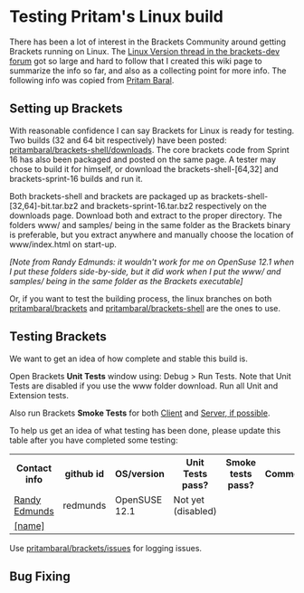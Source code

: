# Testing Pritam's Linux build

There has been a lot of interest in the Brackets Community around getting Brackets running on Linux. The 
[Linux Version thread in the brackets-dev forum](https://groups.google.com/forum/?fromgroups=#!topic/brackets-dev/29vOJ6tvl8A[101-125-false]) got so large and hard to follow that I created this wiki page to summarize the info so far, and also as a collecting point for more info. The following info was copied from [Pritam Baral](https://github.com/pritambaral).

## Setting up Brackets

With reasonable confidence I can say Brackets for Linux is ready for testing. Two builds (32 and 64 bit respectively) have been posted: [pritambaral/brackets-shell/downloads](https://github.com/pritambaral/brackets-shell/downloads). The core brackets code from Sprint 16 has also been packaged and posted on the same page. A tester may chose to build it for himself, or download the brackets-shell-[64,32] and brackets-sprint-16 builds and run it.

Both brackets-shell and brackets are packaged up as brackets-shell-[32,64]-bit.tar.bz2 and brackets-sprint-16.tar.bz2 respectively on the downloads page. Download both and extract to the proper directory. The folders www/ and samples/ being in the same folder as the Brackets binary is preferable, but you extract anywhere and manually choose the location of www/index.html on start-up.

_[Note from Randy Edmunds: it wouldn't work for me on OpenSuse 12.1 when I put these folders side-by-side, but it did work when I put the www/ and samples/ being in the same folder as the Brackets executable]_

Or, if you want to test the building process, the linux branches on both [pritambaral/brackets](https://github.com/pritambaral/brackets) and [pritambaral/brackets-shell](https://github.com/pritambaral/brackets-shell) are the ones to use.

## Testing Brackets

We want to get an idea of how complete and stable this build is.

Open Brackets **Unit Tests** window using: Debug &gt; Run Tests. Note that Unit Tests are disabled if you use the www folder download. Run all Unit and Extension tests.

Also run Brackets **Smoke Tests** for both [Client](https://github.com/adobe/brackets/wiki/Brackets-Smoke-Tests) and [Server, if possible](https://github.com/adobe/brackets/wiki/Brackets-Server-Smoke-Tests).

To help us get an idea of what testing has been done, please update this table after you have completed some testing:

<table cellspacing="0">
<tr>
  <th>Contact info</th>
  <th>github id</th>
  <th>OS/version</th>
  <th>Unit Tests pass?</th>
  <th>Smoke tests pass?</th>
  <th>Comments</th>
</tr>
<tr>
  <td><a href="mailto:redmunds@adobe.com">Randy Edmunds</a></td>
  <td>redmunds</td> 
  <td>OpenSUSE 12.1</td>
  <td>Not yet (disabled)</td>
  <td></td>
  <td></td>
</tr>
<tr>
  <td><a href="mailto:name@domain.com">[name]</a></td>
  <td></td>
  <td></td> 
  <td></td>
  <td></td>
  <td></td>
</tr>
</table>

Use [pritambaral/brackets/issues](https://github.com/pritambaral/brackets/issues) for logging issues.

## Bug Fixing


